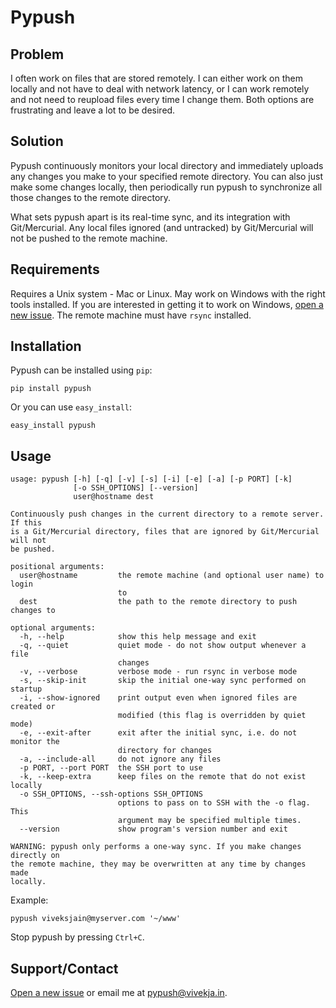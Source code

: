 Pypush
======

Problem
-------
I often work on files that are stored remotely. I can either work on them
locally and not have to deal with network latency, or I can work remotely and
not need to reupload files every time I change them. Both options are
frustrating and leave a lot to be desired.

Solution
--------
Pypush continuously monitors your local directory and immediately uploads any
changes you make to your specified remote directory. You can also just make some
changes locally, then periodically run pypush to synchronize all those changes
to the remote directory.

What sets pypush apart is its real-time sync, and its integration with
Git/Mercurial. Any local files ignored (and untracked) by Git/Mercurial will not
be pushed to the remote machine.

Requirements
------------
Requires a Unix system - Mac or Linux. May work on Windows with the right tools
installed. If you are interested in getting it to work on Windows, [open a new
issue](https://github.com/viveksjain/pypush/issues/new). The remote machine must
have `rsync` installed.

Installation
------------
Pypush can be installed using `pip`:

    pip install pypush

Or you can use `easy_install`:

    easy_install pypush

Usage
-----
```
usage: pypush [-h] [-q] [-v] [-s] [-i] [-e] [-a] [-p PORT] [-k]
              [-o SSH_OPTIONS] [--version]
              user@hostname dest

Continuously push changes in the current directory to a remote server. If this
is a Git/Mercurial directory, files that are ignored by Git/Mercurial will not
be pushed.

positional arguments:
  user@hostname         the remote machine (and optional user name) to login
                        to
  dest                  the path to the remote directory to push changes to

optional arguments:
  -h, --help            show this help message and exit
  -q, --quiet           quiet mode - do not show output whenever a file
                        changes
  -v, --verbose         verbose mode - run rsync in verbose mode
  -s, --skip-init       skip the initial one-way sync performed on startup
  -i, --show-ignored    print output even when ignored files are created or
                        modified (this flag is overridden by quiet mode)
  -e, --exit-after      exit after the initial sync, i.e. do not monitor the
                        directory for changes
  -a, --include-all     do not ignore any files
  -p PORT, --port PORT  the SSH port to use
  -k, --keep-extra      keep files on the remote that do not exist locally
  -o SSH_OPTIONS, --ssh-options SSH_OPTIONS
                        options to pass on to SSH with the -o flag. This
                        argument may be specified multiple times.
  --version             show program's version number and exit

WARNING: pypush only performs a one-way sync. If you make changes directly on
the remote machine, they may be overwritten at any time by changes made
locally.
```

Example:

	pypush viveksjain@myserver.com '~/www'

Stop pypush by pressing `Ctrl+C`.

Support/Contact
---------------
[Open a new issue](https://github.com/viveksjain/pypush/issues/new) or email me
at [pypush@vivekja.in](mailto:pypush@vivekja.in).